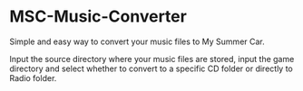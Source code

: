# MSC-Music-Converter
Simple and easy way to convert your music files to My Summer Car.

Input the source directory where your music files are stored, input the game directory and select whether to convert to a specific CD folder or directly to Radio folder.
